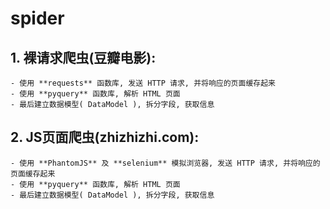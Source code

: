 # spider
## 1. 裸请求爬虫(豆瓣电影):
    - 使用 **requests** 函数库, 发送 HTTP 请求, 并将响应的页面缓存起来
    - 使用 **pyquery** 函数库, 解析 HTML 页面
    - 最后建立数据模型( DataModel ), 拆分字段, 获取信息
## 2. JS页面爬虫(zhizhizhi.com):
    - 使用 **PhantomJS** 及 **selenium** 模拟浏览器, 发送 HTTP 请求, 并将响应的页面缓存起来
    - 使用 **pyquery** 函数库, 解析 HTML 页面
    - 最后建立数据模型( DataModel ), 拆分字段, 获取信息
